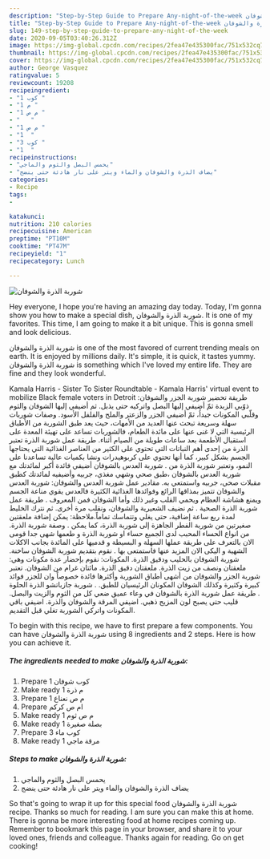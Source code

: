 ```yaml
---
description: "Step-by-Step Guide to Prepare Any-night-of-the-week شوربة الذرة والشوفان"
title: "Step-by-Step Guide to Prepare Any-night-of-the-week شوربة الذرة والشوفان"
slug: 149-step-by-step-guide-to-prepare-any-night-of-the-week
date: 2020-09-05T03:40:26.312Z
image: https://img-global.cpcdn.com/recipes/2fea47e435300fac/751x532cq70/الصورة-الرئيسية-لوصفةشوربة-الذرة-والشوفان.jpg
thumbnail: https://img-global.cpcdn.com/recipes/2fea47e435300fac/751x532cq70/الصورة-الرئيسية-لوصفةشوربة-الذرة-والشوفان.jpg
cover: https://img-global.cpcdn.com/recipes/2fea47e435300fac/751x532cq70/الصورة-الرئيسية-لوصفةشوربة-الذرة-والشوفان.jpg
author: George Vasquez
ratingvalue: 5
reviewcount: 19208
recipeingredient:
- "1 كوب "
- "1 م "
- "1 م ص "
- "   "
- "1 م ص "
- "1  "
- "3 كوب "
- "1  "
recipeinstructions:
- "يحمس البصل والثوم والماجي"
- "يضاف الذرة والشوفان والماء ويتر على نار هادئة حتى ينضج"
categories:
- Recipe
tags:
- 

katakunci:  
nutrition: 210 calories
recipecuisine: American
preptime: "PT10M"
cooktime: "PT47M"
recipeyield: "1"
recipecategory: Lunch

---
```



![شوربة الذرة والشوفان](https://img-global.cpcdn.com/recipes/2fea47e435300fac/751x532cq70/الصورة-الرئيسية-لوصفةشوربة-الذرة-والشوفان.jpg)

Hey everyone, I hope you're having an amazing day today. Today, I'm gonna show you how to make a special dish, شوربة الذرة والشوفان. It is one of my favorites. This time, I am going to make it a bit unique. This is gonna smell and look delicious.

شوربة الذرة والشوفان is one of the most favored of current trending meals on earth. It is enjoyed by millions daily. It's simple, it is quick, it tastes yummy. شوربة الذرة والشوفان is something which I've loved my entire life. They are fine and they look wonderful.

Kamala Harris - Sister To Sister Roundtable - Kamala Harris&#39; virtual event to mobilize Black female voters in Detroit طريقة تحضير شوربة الجزر والشوفان: ذوّبي الزبدة ثمّ أضيفي إليها البصل واتركيه حتى يذبل. ثم أضيفي إليها الشوفان والثوم وقلّبي المكونات جيداُ، ثمّ أضيفي الجزر والزعتر والملح والفلفل الأسود. وصفات شوربات سهلة وسريعة تبحث عنها العديد من الأمهات، حيث يعد طبق الشوربة من الأطباق الرئيسية التي لا غنى عنها على مائدة الطعام، فالشوربات تساعد على تهيئة المعدة على استقبال الأطعمة بعد ساعات طويلة من الصيام أثناء. طريقة عمل شوربة الذرة تعتبر الذرة من إحدى أهم النباتات التي تحتوي على الكثير من العناصر الغذائية التي يحتاجها الجسم بشكل كبير، كما أنها تحتوي على كربوهيدرات ونشا بكميات عالية تساعدنا على النمو، وتعتبر شوربة الذرة من . شوربة العدس بالشوفان أضيفي فائدة أكبر لمائدتك مع شوربة العدس بالشوفان ،طبق صحي وشهي مغذي، جربيه وأضيفيه لمائدتك كطبق مقبلات صحي، جربيه واستمتعي به. مقادير عمل شوربة العدس والشوفان: شوربة العدس والشوفان تتميز بمذاقها الرائع وفوائدها الغذائية الكثيرة فالعدس يقوي مناعة الجسم ويمنع هشاشة العظام ويحمي القلب وغير ذلك وأما الشوفان فمن المعروف . طريقة عمل شوربة الذرة الصحية . ثم نضيف الشعيرية والشوفان، ونقلب مرة أخرى. ثم نترك الخليط لمدة ربع ساعة إضافية، حتى يغلي وتتماسك تماماً.ملاحظة: يمكن إضافة ملعقتين صغيرتين من شوربة الفطر الجاهزة إلى شوربة الذرة، كما يمكن . وصفة شوربة الذرة. من انواع الحساء المحبب لدى الجميع حساء او شوربة الذرة و طعمها شهى جدا قومى الان بالتعرف على طريقة عملها السهلة و البسيطة و قدميها على المائدة بجانب الاكلات الشهية و اليكى الان المزيد عنها فاستمتعى بها . نقوم بتقديم شوربة الشوفان ساخنة. شوربة الشوفان بالحليب ودقيق الذرة. المكونات: نقوم بإحضار عدة مكونات وهي: ملعقتان ونصف من زيت الذرة. ملعقتان دقيق الذرة. مائتان غرام من الشوفان. تعتبر شوربة الجزر والشوفان من أشهى أطباق الشوربة وأكثرها فائدة خصوصاً وان للجزر فوائد كبيرة وكثيرة وكذلك الشوفان المكونان الرئيسيان للطبق. . شوربة جازباتشو الذرة الحلوة . طريقة عمل شوربة الذرة بالشوفان في وعاء عميق ضعي كل من الثوم والزيت والبصل. قليب حتى يصبح لون المزيج ذهبي. اضيفي المرقة والشوفان والذرة. اضيفي باقي المكونات واتركي الشوربة تغلي قبل التقديم.


To begin with this recipe, we have to first prepare a few components. You can have شوربة الذرة والشوفان using 8 ingredients and 2 steps. Here is how you can achieve it.

<!--inarticleads1-->

##### The ingredients needed to make شوربة الذرة والشوفان:

1. Prepare 1 كوب شوفان
1. Make ready 1 م ذرة
1. Prepare 1 م ص نعناع
1. Prepare  ام ص كركم
1. Make ready 1 م ص ثوم
1. Make ready 1 بصلة صغيرة
1. Prepare 3 كوب ماء
1. Make ready 1 مرقة ماجي




<!--inarticleads2-->

##### Steps to make شوربة الذرة والشوفان:

1. يحمس البصل والثوم والماجي
1. يضاف الذرة والشوفان والماء ويتر على نار هادئة حتى ينضج




So that's going to wrap it up for this special food شوربة الذرة والشوفان recipe. Thanks so much for reading. I am sure you can make this at home. There is gonna be more interesting food at home recipes coming up. Remember to bookmark this page in your browser, and share it to your loved ones, friends and colleague. Thanks again for reading. Go on get cooking!

